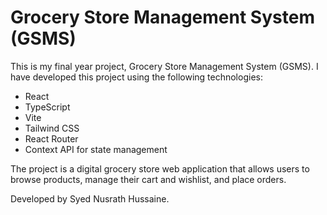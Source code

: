 # Grocery Store Management System (GSMS)

This is my final year project, Grocery Store Management System (GSMS). I have developed this project using the following technologies:

- React
- TypeScript
- Vite
- Tailwind CSS
- React Router
- Context API for state management

The project is a digital grocery store web application that allows users to browse products, manage their cart and wishlist, and place orders.

Developed by Syed Nusrath Hussaine.
